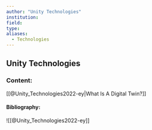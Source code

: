 ```yaml
---
author: "Unity Technologies"
institution:
field:
type:
aliases:
  - Technologies
---
```


## Unity Technologies

### Content:
[[@Unity_Technologies2022-ey|What Is A Digital Twin?]]

#### Bibliography:

![[@Unity_Technologies2022-ey]]